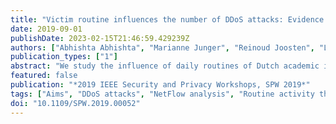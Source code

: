 ```yaml
---
title: "Victim routine influences the number of DDoS attacks: Evidence from Dutch educational network"
date: 2019-09-01
publishDate: 2023-02-15T21:46:59.429239Z
authors: ["Abhishta Abhishta", "Marianne Junger", "Reinoud Joosten", "Lambert J.M. Nieuwenhuis"]
publication_types: ["1"]
abstract: "We study the influence of daily routines of Dutch academic institutions on the number of DDoS attacks targeting their infrastructures. We hypothesise that the attacks are motivated and harness the postulates of Routine Activity Theory (RAT) from criminology to analyse the data. We define routine periods in order to group days with similar activities and use 2.5 years of NetFlow alerts data measured by SURFnet to compare the number of alerts generated during each of these periods. Our analysis shows clear correlation between academic schedules and attack patterns on academic institutions. This leads us to believe that most of these attacks are not random and are initiated by someone who might benefit by disrupting scheduled educational activities."
featured: false
publication: "*2019 IEEE Security and Privacy Workshops, SPW 2019*"
tags: ["Aims", "DDoS attacks", "NetFlow analysis", "Routine activity theory"]
doi: "10.1109/SPW.2019.00052"
---
```


